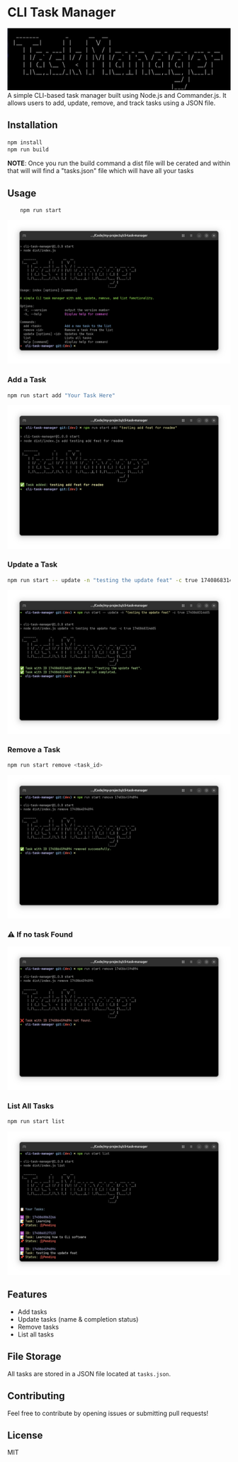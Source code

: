 # CLI Task Manager

<img src="./public/hero.png"/>
A simple CLI-based task manager built using Node.js and Commander.js. It allows users to add, update, remove, and track tasks using a JSON file.

## Installation

```sh
npm install
npm run build
```

**NOTE**: Once you run the build command a dist file will be cerated and within that will will find a "tasks.json" file which will have all your tasks

## Usage

```sh
    npm run start
```

<img src="./public/start.png"/>

### Add a Task

```sh
npm run start add "Your Task Here"
```

<img src="./public/add.png" />

### Update a Task

```sh
npm run start -- update -n "testing the update feat" -c true 1740868314605
```

<img src="./public/update.png" />

### Remove a Task

```sh
npm run start remove <task_id>
```

<img src="./public/remove.png" />

### ⚠️ If no task Found

<img src="./public/notFound.png" />

### List All Tasks

```sh
npm run start list
```

<img src="./public/list.png" />

## Features

- Add tasks
- Update tasks (name & completion status)
- Remove tasks
- List all tasks

## File Storage

All tasks are stored in a JSON file located at `tasks.json`.

## Contributing

Feel free to contribute by opening issues or submitting pull requests!

## License

MIT
